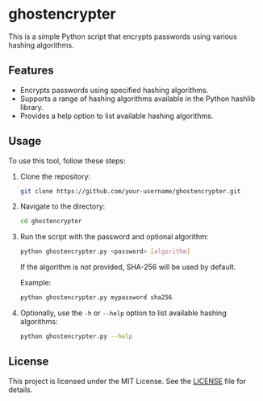 # ghostencrypter
This is a simple Python script that encrypts passwords using various hashing algorithms.

## Features

- Encrypts passwords using specified hashing algorithms.
- Supports a range of hashing algorithms available in the Python hashlib library.
- Provides a help option to list available hashing algorithms.

## Usage

To use this tool, follow these steps:

1. Clone the repository:

    ```bash
    git clone https://github.com/your-username/ghostencrypter.git
    ```

2. Navigate to the directory:

    ```bash
    cd ghostencrypter
    ```

3. Run the script with the password and optional algorithm:

    ```bash
    python ghostencrypter.py <password> [algorithm]
    ```

    If the algorithm is not provided, SHA-256 will be used by default.

    Example:

    ```bash
    python ghostencrypter.py mypassword sha256
    ```

4. Optionally, use the `-h` or `--help` option to list available hashing algorithms:

    ```bash
    python ghostencrypter.py --help
    ```

## License

This project is licensed under the MIT License. See the [LICENSE](LICENSE) file for details.
